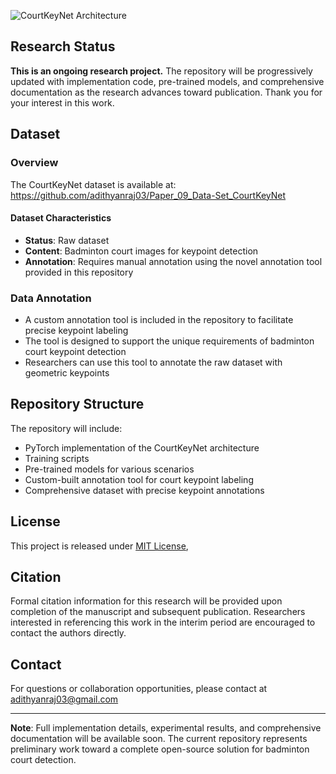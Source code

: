 
![CourtKeyNet Architecture](https://github.com/adithyanraj03/courtkeynet/raw/main/images/architecture.png)

## Research Status

**This is an ongoing research project.** The repository will be progressively updated with implementation code, pre-trained models, and comprehensive documentation as the research advances toward publication. Thank you for your interest in this work.

## Dataset
### Overview
The CourtKeyNet dataset is available at: https://github.com/adithyanraj03/Paper_09_Data-Set_CourtKeyNet

#### Dataset Characteristics
- **Status**: Raw dataset
- **Content**: Badminton court images for keypoint detection
- **Annotation**: Requires manual annotation using the novel annotation tool provided in this repository

### Data Annotation
- A custom annotation tool is included in the repository to facilitate precise keypoint labeling
- The tool is designed to support the unique requirements of badminton court keypoint detection
- Researchers can use this tool to annotate the raw dataset with geometric keypoints
## Repository Structure

The repository will include:

- PyTorch implementation of the CourtKeyNet architecture
- Training  scripts
- Pre-trained models for various scenarios
- Custom-built annotation tool for court keypoint labeling
- Comprehensive dataset with precise keypoint annotations

## License

This project is released under [MIT License](LICENSE), 

## Citation

Formal citation information for this research will be provided upon completion of the manuscript and subsequent publication. Researchers interested in referencing this work in the interim period are encouraged to contact the authors directly.

## Contact

For questions or collaboration opportunities, please contact at adithyanraj03@gmail.com

---

**Note**: Full implementation details, experimental results, and comprehensive documentation will be available soon. The current repository represents preliminary work toward a complete open-source solution for badminton court detection.
